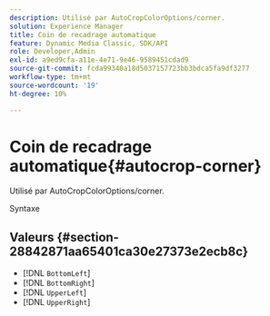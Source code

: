 ```yaml
---
description: Utilisé par AutoCropColorOptions/corner.
solution: Experience Manager
title: Coin de recadrage automatique
feature: Dynamic Media Classic, SDK/API
role: Developer,Admin
exl-id: a9ed9cfa-a11e-4e71-9e46-9589451cdad9
source-git-commit: fcda99340a18d5037157723bb3bdca5fa9df3277
workflow-type: tm+mt
source-wordcount: '19'
ht-degree: 10%

---
```


# Coin de recadrage automatique{#autocrop-corner}

Utilisé par AutoCropColorOptions/corner.

Syntaxe

## Valeurs {#section-28842871aa65401ca30e27373e2ecb8c}

* [!DNL `BottomLeft`]
* [!DNL `BottomRight`]
* [!DNL `UpperLeft`]
* [!DNL `UpperRight`]
